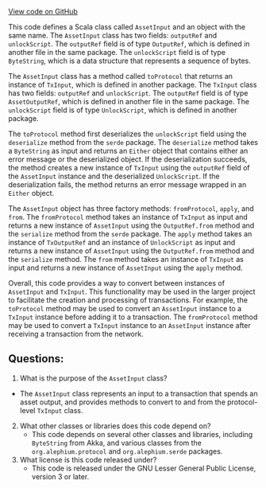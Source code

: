 [View code on GitHub](https://github.com/alephium/alephium/api/src/main/scala/org/alephium/api/model/AssetInput.scala)

This code defines a Scala class called `AssetInput` and an object with the same name. The `AssetInput` class has two fields: `outputRef` and `unlockScript`. The `outputRef` field is of type `OutputRef`, which is defined in another file in the same package. The `unlockScript` field is of type `ByteString`, which is a data structure that represents a sequence of bytes.

The `AssetInput` class has a method called `toProtocol` that returns an instance of `TxInput`, which is defined in another package. The `TxInput` class has two fields: `outputRef` and `unlockScript`. The `outputRef` field is of type `AssetOutputRef`, which is defined in another file in the same package. The `unlockScript` field is of type `UnlockScript`, which is defined in another package.

The `toProtocol` method first deserializes the `unlockScript` field using the `deserialize` method from the `serde` package. The `deserialize` method takes a `ByteString` as input and returns an `Either` object that contains either an error message or the deserialized object. If the deserialization succeeds, the method creates a new instance of `TxInput` using the `outputRef` field of the `AssetInput` instance and the deserialized `UnlockScript`. If the deserialization fails, the method returns an error message wrapped in an `Either` object.

The `AssetInput` object has three factory methods: `fromProtocol`, `apply`, and `from`. The `fromProtocol` method takes an instance of `TxInput` as input and returns a new instance of `AssetInput` using the `OutputRef.from` method and the `serialize` method from the `serde` package. The `apply` method takes an instance of `TxOutputRef` and an instance of `UnlockScript` as input and returns a new instance of `AssetInput` using the `OutputRef.from` method and the `serialize` method. The `from` method takes an instance of `TxInput` as input and returns a new instance of `AssetInput` using the `apply` method.

Overall, this code provides a way to convert between instances of `AssetInput` and `TxInput`. This functionality may be used in the larger project to facilitate the creation and processing of transactions. For example, the `toProtocol` method may be used to convert an `AssetInput` instance to a `TxInput` instance before adding it to a transaction. The `fromProtocol` method may be used to convert a `TxInput` instance to an `AssetInput` instance after receiving a transaction from the network.
## Questions: 
 1. What is the purpose of the `AssetInput` class?
   - The `AssetInput` class represents an input to a transaction that spends an asset output, and provides methods to convert to and from the protocol-level `TxInput` class.
2. What other classes or libraries does this code depend on?
   - This code depends on several other classes and libraries, including `ByteString` from Akka, and various classes from the `org.alephium.protocol` and `org.alephium.serde` packages.
3. What license is this code released under?
   - This code is released under the GNU Lesser General Public License, version 3 or later.